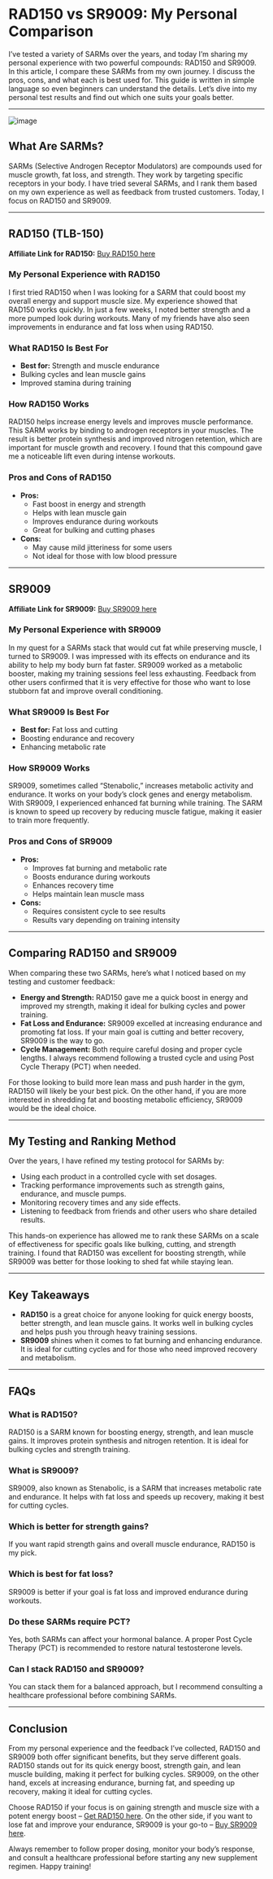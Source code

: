 <h1>RAD150 vs SR9009: My Personal Comparison</h1> <p>I’ve tested a variety of SARMs over the years, and today I’m sharing my personal experience with two powerful compounds: RAD150 and SR9009. In this article, I compare these SARMs from my own journey. I discuss the pros, cons, and what each is best used for. This guide is written in simple language so even beginners can understand the details. Let’s dive into my personal test results and find out which one suits your goals better.</p> <hr /> 

![image](https://github.com/user-attachments/assets/04fe1948-e80e-40f3-9597-4598c502846d)

 <h2>What Are SARMs?</h2> <p>SARMs (Selective Androgen Receptor Modulators) are compounds used for muscle growth, fat loss, and strength. They work by targeting specific receptors in your body. I have tried several SARMs, and I rank them based on my own experience as well as feedback from trusted customers. Today, I focus on RAD150 and SR9009.</p> <hr /> <h2>RAD150 (TLB-150)</h2> <p><strong>Affiliate Link for RAD150:</strong> <a href="https://www.chemyo.com/product/rad150-solution/?campaign=github&ref=166" target="_blank">Buy RAD150 here</a></p> <h3>My Personal Experience with RAD150</h3> <p>I first tried RAD150 when I was looking for a SARM that could boost my overall energy and support muscle size. My experience showed that RAD150 works quickly. In just a few weeks, I noted better strength and a more pumped look during workouts. Many of my friends have also seen improvements in endurance and fat loss when using RAD150.</p> <h3>What RAD150 Is Best For</h3> <ul> <li><strong>Best for:</strong> Strength and muscle endurance</li> <li>Bulking cycles and lean muscle gains</li> <li>Improved stamina during training</li> </ul> <h3>How RAD150 Works</h3> <p>RAD150 helps increase energy levels and improves muscle performance. This SARM works by binding to androgen receptors in your muscles. The result is better protein synthesis and improved nitrogen retention, which are important for muscle growth and recovery. I found that this compound gave me a noticeable lift even during intense workouts.</p> <h3>Pros and Cons of RAD150</h3> <ul> <li><strong>Pros:</strong> <ul> <li>Fast boost in energy and strength</li> <li>Helps with lean muscle gain</li> <li>Improves endurance during workouts</li> <li>Great for bulking and cutting phases</li> </ul> </li> <li><strong>Cons:</strong> <ul> <li>May cause mild jitteriness for some users</li> <li>Not ideal for those with low blood pressure</li> </ul> </li> </ul> <hr /> <h2>SR9009</h2> <p><strong>Affiliate Link for SR9009:</strong> <a href="https://www.wb22trk.com/cmp/MJH8GQ/4JNGB5/?source_id=github" target="_blank">Buy SR9009 here</a></p> <h3>My Personal Experience with SR9009</h3> <p>In my quest for a SARMs stack that would cut fat while preserving muscle, I turned to SR9009. I was impressed with its effects on endurance and its ability to help my body burn fat faster. SR9009 worked as a metabolic booster, making my training sessions feel less exhausting. Feedback from other users confirmed that it is very effective for those who want to lose stubborn fat and improve overall conditioning.</p> <h3>What SR9009 Is Best For</h3> <ul> <li><strong>Best for:</strong> Fat loss and cutting</li> <li>Boosting endurance and recovery</li> <li>Enhancing metabolic rate</li> </ul> <h3>How SR9009 Works</h3> <p>SR9009, sometimes called “Stenabolic,” increases metabolic activity and endurance. It works on your body’s clock genes and energy metabolism. With SR9009, I experienced enhanced fat burning while training. The SARM is known to speed up recovery by reducing muscle fatigue, making it easier to train more frequently.</p> <h3>Pros and Cons of SR9009</h3> <ul> <li><strong>Pros:</strong> <ul> <li>Improves fat burning and metabolic rate</li> <li>Boosts endurance during workouts</li> <li>Enhances recovery time</li> <li>Helps maintain lean muscle mass</li> </ul> </li> <li><strong>Cons:</strong> <ul> <li>Requires consistent cycle to see results</li> <li>Results vary depending on training intensity</li> </ul> </li> </ul> <hr /> <h2>Comparing RAD150 and SR9009</h2> <p>When comparing these two SARMs, here’s what I noticed based on my testing and customer feedback:</p> <ul> <li><strong>Energy and Strength:</strong> RAD150 gave me a quick boost in energy and improved my strength, making it ideal for bulking cycles and power training.</li> <li><strong>Fat Loss and Endurance:</strong> SR9009 excelled at increasing endurance and promoting fat loss. If your main goal is cutting and better recovery, SR9009 is the way to go.</li> <li><strong>Cycle Management:</strong> Both require careful dosing and proper cycle lengths. I always recommend following a trusted cycle and using Post Cycle Therapy (PCT) when needed.</li> </ul> <p>For those looking to build more lean mass and push harder in the gym, RAD150 will likely be your best pick. On the other hand, if you are more interested in shredding fat and boosting metabolic efficiency, SR9009 would be the ideal choice.</p> <hr /> <h2>My Testing and Ranking Method</h2> <p>Over the years, I have refined my testing protocol for SARMs by:</p> <ul> <li>Using each product in a controlled cycle with set dosages.</li> <li>Tracking performance improvements such as strength gains, endurance, and muscle pumps.</li> <li>Monitoring recovery times and any side effects.</li> <li>Listening to feedback from friends and other users who share detailed results.</li> </ul> <p>This hands-on experience has allowed me to rank these SARMs on a scale of effectiveness for specific goals like bulking, cutting, and strength training. I found that RAD150 was excellent for boosting strength, while SR9009 was better for those looking to shed fat while staying lean.</p> <hr /> <h2>Key Takeaways</h2> <ul> <li><strong>RAD150</strong> is a great choice for anyone looking for quick energy boosts, better strength, and lean muscle gains. It works well in bulking cycles and helps push you through heavy training sessions.</li> <li><strong>SR9009</strong> shines when it comes to fat burning and enhancing endurance. It is ideal for cutting cycles and for those who need improved recovery and metabolism.</li> </ul> <hr /> <h2>FAQs</h2> <h3>What is RAD150?</h3> <p>RAD150 is a SARM known for boosting energy, strength, and lean muscle gains. It improves protein synthesis and nitrogen retention. It is ideal for bulking cycles and strength training.</p> <h3>What is SR9009?</h3> <p>SR9009, also known as Stenabolic, is a SARM that increases metabolic rate and endurance. It helps with fat loss and speeds up recovery, making it best for cutting cycles.</p> <h3>Which is better for strength gains?</h3> <p>If you want rapid strength gains and overall muscle endurance, RAD150 is my pick.</p> <h3>Which is best for fat loss?</h3> <p>SR9009 is better if your goal is fat loss and improved endurance during workouts.</p> <h3>Do these SARMs require PCT?</h3> <p>Yes, both SARMs can affect your hormonal balance. A proper Post Cycle Therapy (PCT) is recommended to restore natural testosterone levels.</p> <h3>Can I stack RAD150 and SR9009?</h3> <p>You can stack them for a balanced approach, but I recommend consulting a healthcare professional before combining SARMs.</p> <hr /> <h2>Conclusion</h2> <p>From my personal experience and the feedback I’ve collected, RAD150 and SR9009 both offer significant benefits, but they serve different goals. RAD150 stands out for its quick energy boost, strength gain, and lean muscle building, making it perfect for bulking cycles. SR9009, on the other hand, excels at increasing endurance, burning fat, and speeding up recovery, making it ideal for cutting cycles.</p> <p>Choose RAD150 if your focus is on gaining strength and muscle size with a potent energy boost – <a href="https://www.chemyo.com/product/rad150-solution/?campaign=github&ref=166" target="_blank">Get RAD150 here</a>. On the other side, if you want to lose fat and improve your endurance, SR9009 is your go-to – <a href="https://www.wb22trk.com/cmp/MJH8GQ/4JNGB5/?source_id=github" target="_blank">Buy SR9009 here</a>.</p> <p>Always remember to follow proper dosing, monitor your body’s response, and consult a healthcare professional before starting any new supplement regimen. Happy training!</p>
